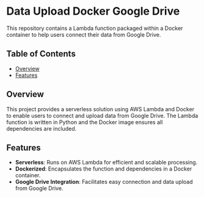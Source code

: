# Data Upload Docker Google Drive

This repository contains a Lambda function packaged within a Docker container to help users connect their data from Google Drive.

## Table of Contents

- [Overview](#overview)
- [Features](#features)

## Overview

This project provides a serverless solution using AWS Lambda and Docker to enable users to connect and upload data from Google Drive. The Lambda function is written in Python and the Docker image ensures all dependencies are included.

## Features

- **Serverless**: Runs on AWS Lambda for efficient and scalable processing.
- **Dockerized**: Encapsulates the function and dependencies in a Docker container.
- **Google Drive Integration**: Facilitates easy connection and data upload from Google Drive.

